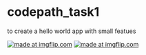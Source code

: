# codepath_task1
to create a hello world app with small featues



<a href="https://imgflip.com/gif/2hzgf4"><img src="https://i.imgflip.com/2hzgf4.gif" title="made at imgflip.com"/></a>
<a href="https://imgflip.com/gif/2hzgsk"><img src="https://i.imgflip.com/2hzgsk.gif" title="made at imgflip.com"/></a>
